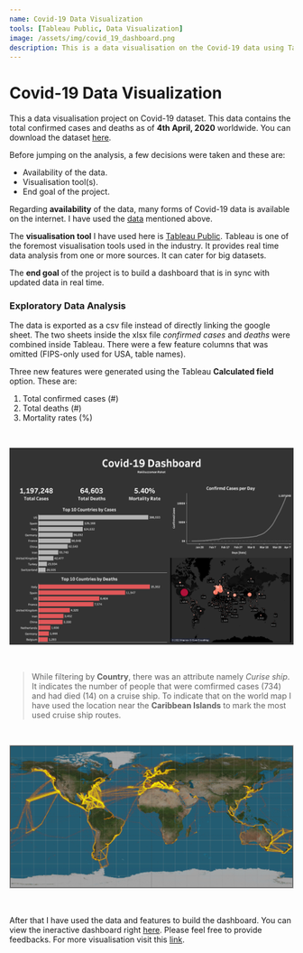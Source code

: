 ```yaml
---
name: Covid-19 Data Visualization
tools: [Tableau Public, Data Visualization]
image: /assets/img/covid_19_dashboard.png 
description: This is a data visualisation on the Covid-19 data using Tableau.
---
```


# Covid-19 Data Visualization

This a data visualisation project on Covid-19 dataset. This data contains the total confirmed cases and deaths as of **4th April, 2020** worldwide. You can download the dataset [here](https://docs.google.com/spreadsheets/d/1wt3I4--yBMrcQfR_VKAmAvEnW2dyF6h9VE_EXtNEFs4/edit#gid=1638746837).

Before jumping on the analysis, a few decisions were taken and these are:
- Availability of the data.
- Visualisation tool(s).
- End goal of the project.

Regarding **availability** of the data, many forms of Covid-19 data is available on the internet. I have used the [data](https://docs.google.com/spreadsheets/d/1wt3I4--yBMrcQfR_VKAmAvEnW2dyF6h9VE_EXtNEFs4/edit#gid=1638746837) mentioned above. 

The **visualisation tool** I have used here is [Tableau Public](https://public.tableau.com/en-us/s/). Tableau is one of the foremost visualisation tools used in the industry. It provides real time data analysis from one or more sources. It can cater for big datasets.

The **end goal** of the project is to build a dashboard that is in sync with updated data in real time.

### Exploratory Data Analysis

The data is exported as a csv file instead of directly linking the google sheet. The two sheets inside the xlsx file *confirmed cases* and *deaths* were combined inside Tableau. There were a few feature columns that was omitted (FIPS-only used for USA, table names).

Three new features were generated using the Tableau **Calculated field** option. These are:
1. Total confirmed cases (#)
2. Total deaths (#)
3. Mortality rates (%)

<br/>

![alt text](../assets/img/covid_19_dashboard.png "Covid-19 dashboard")

<br/>

> While filtering by **Country**, there was an attribute namely *Curise ship*. It indicates the number of people that were comfirmed cases (734) and had died (14) on a cruise ship. To indicate that on the world map I have used the location near the **Caribbean Islands** to mark the most used cruise ship routes.

<br/>

![alt text](../assets/img/major_cruises_heatmap.png "Major cruises heat map")

<br/>

After that I have used the data and features to build the dashboard. You can view the ineractive dashboard right [here](https://public.tableau.com/app/profile/rakibuzzaman.rahat6846/viz/Covid-19dataanalysis_16497710596810/Dashboard1). Please feel free to provide feedbacks. For more visualisation visit this [link](https://public.tableau.com/app/profile/rakibuzzaman.rahat6846).